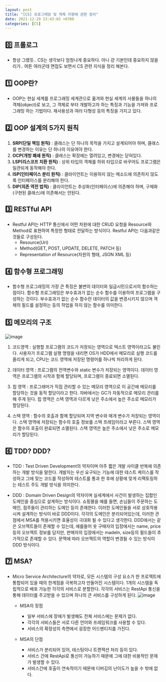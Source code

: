 ```yaml
---
layout: post
title: "[CS] 프로그래밍 및 객체 지향에 관한 정리"
date: 2021-12-29 23:43:03 +0700
categories: [CS]
---
```


## 0️⃣ 프롤로그
 * 항상 그랬듯.. CS는 생각보다 엄청나게 중요하다. 아니 걍 기본인데 중요하지 않을리가.. 여튼 여러군데 면접도 보면서 CS 관련 지식을 정리 해본다.

 ## 1️⃣ OOP란?
 * OOP는 현실 세계를 프로그래밍 세계관으로 옮겨와 현실 세계의 사물들을 하나의 객체(object)로 보고, 그 객체로 부터 개발하고자 하는 특징과 기능을 가져와 프로그래밍 하는 기법이다. 재사용성과 여러 다형성 등의 특징을 가지고 있다.

 ## 2️⃣ OOP 설계의 5가지 원칙
 1. **SRP(단일 책임 원칙)** : 클래스는 단 하나의 목적을 가지고 설계되어야 하며, 클래스를 변경하는 이유는 단 하나의 이유여야 한다.
 2. **OCP(개방 폐쇄 원칙)** : 클래스는 확장에는 열려있고, 변경에는 닫혀있다.
 3. **LSP(리스코프 치환 원칙)** : 상위 타입의 객체를 하위 타입으로 바꾸어도 프로그램은 일관되게 동작해야 한다.
 4. **ISP(인터페이스 분리 원칙)** : 클라이언트는 이용하지 않는 메소드에 의존하지 않도록 인터페이스를 분리해야 한다.
 5. **DIP(의존 역전 법칙)** : 클라이언트는 추상화(인터페이스)에 의존해야 하며, 구체화(구현된 클래스)에 의존해서는 안된다.

 ## 3️⃣ RESTful API
 * Restful API는 HTTP 통신에서 어떤 차원에 대한 CRUD 요청을 Resource와 Method로 표현하여 특정한 형태로 전달하는 방식이다. Restful API는 다음과같은 것들로 구성된다.
    - Resource(Uri)
    - Method(GET, POST, UPDATE, DELETE, PATCH 등)
    - Representation of Resource(자원의 형태, JSON XML 등)

## 4️⃣ 함수형 프로그래밍
 * 함수형 프로그래밍의 가장 큰 특징은 불변의 데이터와 일급시민으로서의 함수하는 점이다. 함수형 프로그래밍은 부수효과가 없는 순수 함수를 이용하여 프로그램을 구성하는 것이다. 부수효과가 없는 순수 함수란 데이터의 값을 변경시키지 않으며 객체의 필드를 설정하는 등의 작업을 하지 않는 함수를 의미한다.
 
## 5️⃣ 메모리의 구조
![image](https://user-images.githubusercontent.com/27722059/147760469-b963a8db-b7a7-4999-8e44-9d9b6ba65441.png)

 1. 코드영역 : 실행할 프로그램의 코드가 저장되는 영역으로 텍스트 영역이라고도 불린다. 사용자가 프로그램 실행 명령을 내리면 OS가 HDD에서 메모리로 실행 코드를 올리게 되고, CPU는 코드 영역에 저장된 명령어를 하나씩 처리하게 된다.

 2. 데이터 영역 : 프로그램의 전역변수와 static 변수가 저장되는 영역이다. 데이터 영역은 프로그램의 시작과 함께 할당되며, 프로그램이 종료되면 소멸된다.

 3. 힙 영역 : 프로그래머가 직접 관리할 수 있는 메모리 영역으로 이 공간에 메모리를 할당하는 것을 동적 할당이라고 한다. 자바에서는 GC가 자동적으로 메모리 관리를 해 주게 된다. 힙 영역은 스택 영역과 다르게 낮은 주소에서 높은 주소로 메모리가 할당된다.

 4. 스택 영역 : 함수의 호출과 함께 할당되며 지역 변수와 매개 변수가 저장되는 영역이다. 스택 영역에 저장되는 함수의 호출 정보를 스택 프레임이라고 부른다. 스택 영역은 함수의 호출이 완료되면 소멸된다. 스택 영역은 높은 주소에서 낮은 주소로 메모리가 할당된다.

 ## 6️⃣ TDD? DDD?
 * TDD : Test Driven Development의 약자이며 아주 짧은 개발 사이클 반복에 의존하는 개발 방식을 말한다. 개발자는 우선 요구되는 기능에 대한 테스트 케이스를 작성하고 그에 맞는 코드를 작성하여 테스트를 통과 한 후에 상황에 맞게 리팩토링하는 테스트 주도 개발 방식을 의미한다.

 * DDD : Domain Driven Design의 약자이며 실세계에서 사건이 발생하는 집합인 도메인을 중심으로 설계하는 방식이다. 쇼핑몰을 예를 들면, 손님들이 주문하는 도메인, 점주들이 관리하는 도메인 등이 존재한다. 이러한 도메인들을 서로 상호작용 시켜 설계하는 방식이 바로 DDD이다. 각각의 도메인은 분리되어있는데, 이러한 관점에서 MSA를 적용시키면 효율성이 극대화 될 수 있다고 생각한다. DDD에서는 같은 오브젝트들이 존재할 수 있는데, 예를들어 옷 구매자의 입장에서는 name, price등의 오브젝트 정보를 담지만, 판매자의 입장에서는 madeIn, size등의 필드들이 추가적으로 존재할 수 있다. 문맥에 따라 오브젝트의 역할이 변경될 수 있는 방식이 DDD 방식이다.

 ## 7️⃣ MSA?
 * Micro Service Architecture의 약자로, 모든 시스템의 구성 요소가 한 프로젝트에 통합되어 있을 때의 한계점을 극복하고자 만들어진 시스템이다. 1개의 시스템을 독립적으로 배포 가능한 각각의 서비스로 분할한다. 각각의 서비스는 RestApi 통신을 통해 데이터를 주고받을 수 있으며 하나의 큰 서비스를 구성하게 된다.
 ![image](https://user-images.githubusercontent.com/27722059/147762319-08b82675-cb49-4c52-92c4-b229da93d350.png)

    - MSA의 장점
        * 일부 서비스에 장애가 발생해도 전체 서비스에는 문제가 없다.
        * 각각의 서비스들은 서로 다른 언어와 프레임워크를 사용할 수 있다.
        * 서비스의 확장성의 측면에서 굉장한 어드벤티지를 가진다.
    
    - MSA의 단점
        * 서비스가 분리되어 있어, 테스팅이나 트랜잭션 처리 등이 있다.
        * 서비스 간에 RestApi로 통신이 가능하기 때문에 그에 대한 비용적인 문제가 발생할 수 있다.
        * 서비스간에 호출이 연속적이기 때문에 디버깅의 난이도가 높을 수 밖에 없다.
